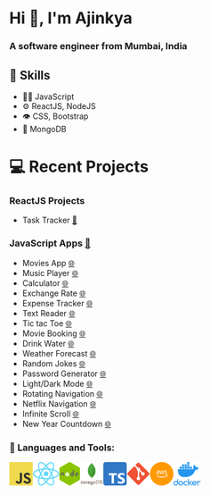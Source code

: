 <h1>Hi 👋, I'm Ajinkya</h1>
<h3>A software engineer from Mumbai, India</h3>

## :pushpin: Skills
- 👨‍💻 JavaScript
- ⚙️ ReactJS, NodeJS
- 👁️ CSS, Bootstrap
- 💽 MongoDB

# 💻 Recent Projects 

### ReactJS Projects
- Task Tracker [:memo:](https://github.com/ajinkyacodes/reactjs-task-tracker)

### JavaScript Apps [:memo:](https://github.com/ajinkyacodes/javascript-apps)
- Movies App [:globe_with_meridians:](https://ajinkyacodes.github.io/javascript-apps/movies-app/)
- Music Player [:globe_with_meridians:](https://ajinkyacodes.github.io/javascript-apps/music-player/)
- Calculator [:globe_with_meridians:](https://ajinkyacodes.github.io/javascript-apps/calculator/)
- Exchange Rate [:globe_with_meridians:](https://ajinkyacodes.github.io/javascript-apps/exchange-rate/)
- Expense Tracker [:globe_with_meridians:](https://ajinkyacodes.github.io/javascript-apps/expense-tracker/)
- Text Reader [:globe_with_meridians:](https://ajinkyacodes.github.io/javascript-apps/text-reader)
- Tic tac Toe [:globe_with_meridians:](https://ajinkyacodes.github.io/javascript-apps/tic-tac-toe-basic/)
- Movie Booking [:globe_with_meridians:](https://ajinkyacodes.github.io/javascript-apps/movie-booking/)
- Drink Water [:globe_with_meridians:](https://ajinkyacodes.github.io/javascript-apps/drink-water/)
- Weather Forecast [:globe_with_meridians:](https://ajinkyacodes.github.io/javascript-apps/weather-forecast/)
- Random Jokes [:globe_with_meridians:](https://ajinkyacodes.github.io/javascript-apps/random-jokes/)
- Password Generator [:globe_with_meridians:](https://ajinkyacodes.github.io/javascript-apps/password-generator/)
- Light/Dark Mode [:globe_with_meridians:](https://ajinkyacodes.github.io/javascript-apps/light-dark-mode/)
- Rotating Navigation [:globe_with_meridians:](https://ajinkyacodes.github.io/javascript-apps/rotating-navigation/)
- Netflix Navigation [:globe_with_meridians:](https://ajinkyacodes.github.io/javascript-apps/netflix-navigation/)
- Infinite Scroll [:globe_with_meridians:](https://ajinkyacodes.github.io/javascript-apps/infinite-scroll/)
- New Year Countdown [:globe_with_meridians:](https://ajinkyacodes.github.io/javascript-apps/new-year-countdown/)

### 🔨 Languages and Tools:

[<img align="left" alt="JavaScript" height ="42px" src="assets/images/javascript.png">](https://developer.mozilla.org/en-US/docs/Web/JavaScript)
[<img align="left" alt="ReactJS" height ="42px" src="assets/images/react.png">](https://devdocs.io/react/)
[<img align="left" alt="NodeJS" height ="42px" src="assets/images/nodejs.png">](https://devdocs.io/node/)
[<img align="left" alt="MongoDB" height ="42px" src="assets/images/mongodb.png">](https://www.mongodb.com/docs/)
[<img align="left" alt="TypeScript" height ="42px" src="assets/images/typescript.png">](https://www.typescriptlang.org/docs/handbook/typescript-in-5-minutes.html)
[<img align="left" alt="Git" height ="42px" src="assets/images/git.png">](https://git-scm.com/doc)
[<img align="left" alt="AWS" height ="42px" src="assets/images/aws.png">](https://docs.aws.amazon.com/)
[<img align="left" alt="Docker" height ="42px" src="assets/images/docker.png">](https://docs.docker.com/) 
